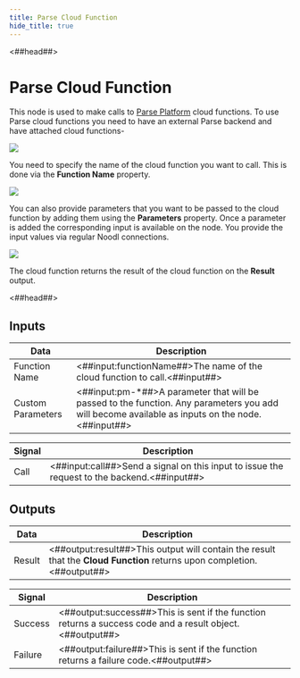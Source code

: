 ```yaml
---
title: Parse Cloud Function
hide_title: true
---
```


<##head##>

# Parse Cloud Function

This node is used to make calls to [Parse Platform](https://parseplatform.org) cloud functions. To use Parse cloud functions you need to have an external Parse backend and have attached cloud functions-

<div className="ndl-image-with-background l">

![](parse-cloud-function-node.png)

</div>

You need to specify the name of the cloud function you want to call. This is done via the **Function Name** property.

<div className="ndl-image-with-background">

![](func-name.png)

</div>

You can also provide parameters that you want to be passed to the cloud function by adding them using the **Parameters** property. Once a parameter is added the corresponding input is available on the node. You provide the input values via regular Noodl connections.

<div className="ndl-image-with-background">

![](parameters.png)

</div>

The cloud function returns the result of the cloud function on the **Result** output. 

<##head##>

## Inputs

| Data                                                | Description                                                                                                                                      |
| --------------------------------------------------- | ------------------------------------------------------------------------------------------------------------------------------------------------ |
| <span className="ndl-data">Function Name</span>     | <##input:functionName##>The name of the cloud function to call.<##input##>                                                                       |
| <span className="ndl-data">Custom Parameters</span> | <##input:pm-*##>A parameter that will be passed to the function. Any parameters you add will become available as inputs on the node.<##input##> |

| Signal                                   | Description                                                                                 |
| ---------------------------------------- | ------------------------------------------------------------------------------------------- |
| <span className="ndl-signal">Call</span> | <##input:call##>Send a signal on this input to issue the request to the backend.<##input##> |

## Outputs

| Data                                     | Description                                                                                                              |
| ---------------------------------------- | ------------------------------------------------------------------------------------------------------------------------ |
| <span className="ndl-data">Result</span> | <##output:result##>This output will contain the result that the **Cloud Function** returns upon completion. <##output##> |

| Signal                                      | Description                                                                                              |
| ------------------------------------------- | -------------------------------------------------------------------------------------------------------- |
| <span className="ndl-signal">Success</span> | <##output:success##>This is sent if the function returns a success code and a result object.<##output##> |
| <span className="ndl-signal">Failure</span> | <##output:failure##>This is sent if the function returns a failure code.<##output##>                        |
